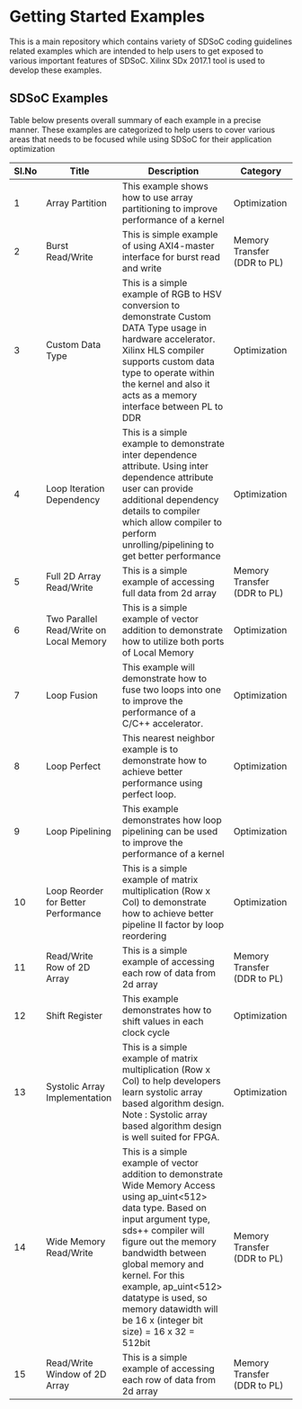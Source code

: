 Getting Started Examples
======================

This is a main repository which contains variety of SDSoC coding guidelines related examples which are intended to help users to get exposed to various important features of SDSoC. Xilinx SDx 2017.1 tool is used to develop these examples.

## SDSoC Examples

Table below presents overall summary of each example in a precise manner. These examples are categorized to help users to cover various areas that needs to be focused while using SDSoC for their application optimization

Sl.No | Title | Description | Category
------|-------|-------------|----------
1|Array Partition|This example shows how to use array partitioning to improve performance of a kernel|Optimization|
2|Burst Read/Write|This is simple example of using AXI4-master interface for burst read and write|Memory Transfer (DDR to PL)|
3|Custom Data Type|This is a simple example of RGB to HSV conversion to demonstrate Custom DATA Type usage in hardware accelerator. Xilinx HLS compiler supports custom data type to operate within the kernel and also it acts as a memory interface between PL to DDR|Optimization|
4|Loop Iteration Dependency|This is a simple example to demonstrate inter dependence attribute. Using inter dependence attribute user can provide additional dependency details to compiler which allow compiler to perform unrolling/pipelining to get better performance|Optimization|
5|Full 2D Array Read/Write|This is a simple example of accessing full data from 2d array|Memory Transfer (DDR to PL)|
6|Two Parallel Read/Write on Local Memory|This is a simple example of vector addition to demonstrate how to utilize both ports of Local Memory|Optimization|
7|Loop Fusion|This example will demonstrate how to fuse two loops into one to improve the performance of a C/C++ accelerator.|Optimization|
8|Loop Perfect|This nearest neighbor example is to demonstrate how to achieve better performance using perfect loop.|Optimization|
9|Loop Pipelining|This example demonstrates how loop pipelining can be used to improve the performance of a kernel|Optimization|
10|Loop Reorder for Better Performance|This is a simple example of matrix multiplication (Row x Col) to demonstrate how to achieve better pipeline II factor by loop reordering|Optimization|
11|Read/Write Row of 2D Array|This is a simple example of accessing each row of data from 2d array|Memory Transfer (DDR to PL)|
12|Shift Register|This example demonstrates how to shift values in each clock cycle|Optimization|
13|Systolic Array Implementation|This is a simple example of matrix multiplication (Row x Col) to help developers learn systolic array based algorithm design. Note : Systolic array based algorithm design is well suited for FPGA.|Optimization|
14|Wide Memory Read/Write|This is a simple example of vector addition to demonstrate Wide Memory Access using ap_uint<512> data type. Based on input argument type, sds++ compiler will figure out the memory bandwidth between global memory and kernel. For this example, ap_uint<512> datatype is used, so memory datawidth will be 16 x (integer bit size) = 16 x 32 = 512bit|Memory Transfer (DDR to PL)|
15|Read/Write Window of 2D Array|This is a simple example of accessing each row of data from 2d array|Memory Transfer (DDR to PL)|


